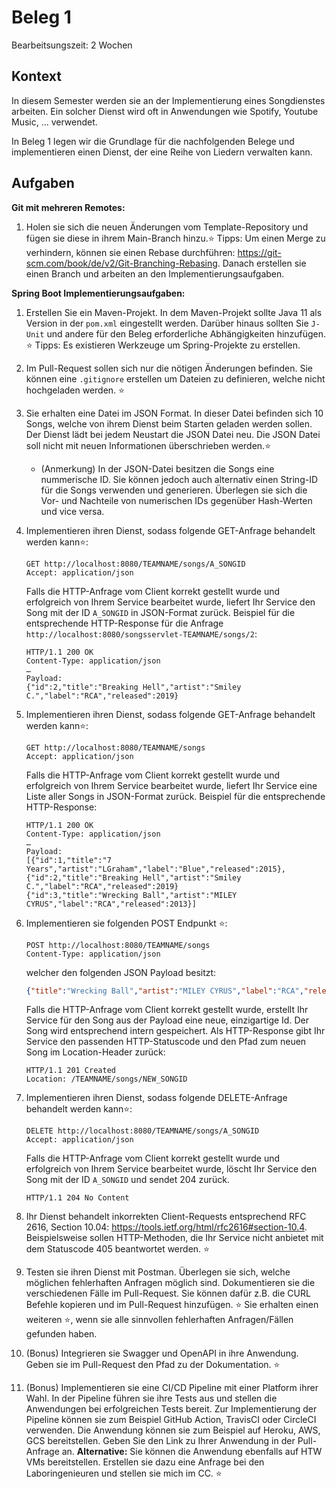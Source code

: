 # Beleg 1

Bearbeitsungszeit: 2 Wochen

## Kontext

In diesem Semester werden sie an der Implementierung eines Songdienstes arbeiten. Ein solcher Dienst wird oft in Anwendungen wie Spotify, Youtube Music, ... verwendet.

In Beleg 1 legen wir die Grundlage für die nachfolgenden Belege und implementieren einen Dienst, der eine Reihe von Liedern verwalten kann.


## Aufgaben

**Git mit mehreren Remotes:**

1. Holen sie sich die neuen Änderungen vom Template-Repository und fügen sie diese in ihrem Main-Branch hinzu.⭐ Tipps: Um einen Merge zu verhindern, können sie einen Rebase durchführen: https://git-scm.com/book/de/v2/Git-Branching-Rebasing. Danach erstellen sie einen Branch und arbeiten an den Implementierungsaufgaben.

**Spring Boot Implementierungsaufgaben:**

1. Erstellen Sie ein Maven-Projekt. In dem Maven-Projekt sollte Java 11 als Version in der `pom.xml` eingestellt werden. Darüber hinaus sollten Sie `J-Unit` und andere für den Beleg erforderliche Abhängigkeiten hinzufügen. ⭐ Tipps: Es existieren Werkzeuge um Spring-Projekte zu erstellen.

1. Im Pull-Request sollen sich nur die nötigen Änderungen befinden. Sie können eine `.gitignore` erstellen um Dateien zu definieren, welche nicht hochgeladen werden. ⭐

3. Sie erhalten eine Datei im JSON Format. In dieser Datei befinden sich 10 Songs, welche von ihrem Dienst beim Starten geladen werden sollen. Der Dienst lädt bei jedem Neustart die JSON Datei neu. Die JSON Datei soll nicht mit neuen Informationen überschrieben werden.⭐ 

   - (Anmerkung) In der JSON-Datei besitzen die Songs eine nummerische ID. Sie können jedoch auch alternativ einen String-ID für die Songs verwenden und generieren. Überlegen sie sich die Vor- und Nachteile von numerischen IDs gegenüber Hash-Werten und vice versa.

4. Implementieren ihren Dienst, sodass folgende GET-Anfrage behandelt werden kann⭐:

   ```http
   GET http://localhost:8080/TEAMNAME/songs/A_SONGID
   Accept: application/json
   ```

   Falls die HTTP-Anfrage vom Client korrekt gestellt wurde und erfolgreich von Ihrem Service bearbeitet wurde, liefert Ihr Service den Song mit der ID `A_SONGID` in JSON-Format zurück. Beispiel für die entsprechende HTTP-Response für die Anfrage `http://localhost:8080/songsservlet-TEAMNAME/songs/2`:

   ```http
   HTTP/1.1 200 OK
   Content-Type: application/json
   …
   Payload:
   {"id":2,"title":"Breaking Hell","artist":"Smiley C.","label":"RCA","released":2019}
   ```

5. Implementieren ihren Dienst, sodass folgende GET-Anfrage behandelt werden kann⭐:

   ```http
   GET http://localhost:8080/TEAMNAME/songs
   Accept: application/json
   ```

   Falls die HTTP-Anfrage vom Client korrekt gestellt wurde und erfolgreich von Ihrem Service bearbeitet wurde, liefert Ihr Service eine Liste aller Songs in JSON-Format zurück. Beispiel für die entsprechende HTTP-Response:

   ```http
   HTTP/1.1 200 OK
   Content-Type: application/json
   …
   Payload:
   [{"id":1,"title":"7 Years","artist":"LGraham","label":"Blue","released":2015},
   {"id":2,"title":"Breaking Hell","artist":"Smiley C.","label":"RCA","released":2019}
   {"id":3,"title":"Wrecking Ball","artist":"MILEY CYRUS","label":"RCA","released":2013}]
   ```

6. Implementieren sie folgenden POST Endpunkt ⭐: 

   ```http
   POST http://localhost:8080/TEAMNAME/songs
   Content-Type: application/json
   ```

   welcher den folgenden JSON Payload besitzt:

   ```json
   {"title":"Wrecking Ball","artist":"MILEY CYRUS","label":"RCA","released":2013}    
   ```

   Falls die HTTP-Anfrage vom Client korrekt gestellt wurde, erstellt Ihr Service für den Song aus der Payload eine neue, einzigartige Id. Der Song wird entsprechend intern gespeichert. Als HTTP-Response gibt Ihr Service den passenden HTTP-Statuscode und den Pfad zum neuen Song im Location-Header zurück:

   ```http
   HTTP/1.1 201 Created
   Location: /TEAMNAME/songs/NEW_SONGID
   ```

7. Implementieren ihren Dienst, sodass folgende DELETE-Anfrage behandelt werden kann⭐:

   ```http
   DELETE http://localhost:8080/TEAMNAME/songs/A_SONGID
   Accept: application/json
   ```

   Falls die HTTP-Anfrage vom Client korrekt gestellt wurde und erfolgreich von Ihrem Service bearbeitet wurde, löscht Ihr Service den Song mit der ID `A_SONGID` und sendet 204 zurück.

   ```http
   HTTP/1.1 204 No Content
   ```

8. Ihr Dienst behandelt inkorrekten Client-Requests entsprechend RFC 2616, Section 10.04: https://tools.ietf.org/html/rfc2616#section-10.4. Beispielsweise sollen HTTP-Methoden, die Ihr Service nicht anbietet mit dem Statuscode 405 beantwortet werden. ⭐

9. Testen sie ihren Dienst mit Postman. Überlegen sie sich, welche möglichen fehlerhaften Anfragen möglich sind. Dokumentieren sie die verschiedenen Fälle im Pull-Request. Sie können dafür z.B. die CURL Befehle kopieren und im Pull-Request hinzufügen. ⭐ Sie erhalten einen weiteren ⭐, wenn sie alle sinnvollen fehlerhaften Anfragen/Fällen gefunden haben.

10. (Bonus) Integrieren sie Swagger und OpenAPI in ihre Anwendung. Geben sie im Pull-Request den Pfad zu der Dokumentation. ⭐

11. (Bonus)  Implementieren sie eine CI/CD Pipeline mit einer Platform ihrer Wahl. In der Pipeline führen sie ihre Tests aus und stellen die Anwendungen bei erfolgreichen Tests bereit. Zur Implementierung der Pipeline können sie zum Beispiel GitHub Action, TravisCI oder CircleCI verwenden. Die Anwendung können sie zum Beispiel auf Heroku, AWS, GCS bereitstellen. Geben Sie den Link zu Ihrer Anwendung in der Pull-Anfrage an. **Alternative:** Sie können die Anwendung ebenfalls auf HTW VMs bereitstellen. Erstellen sie dazu eine Anfrage bei den Laboringenieuren und stellen sie mich im CC. ⭐

